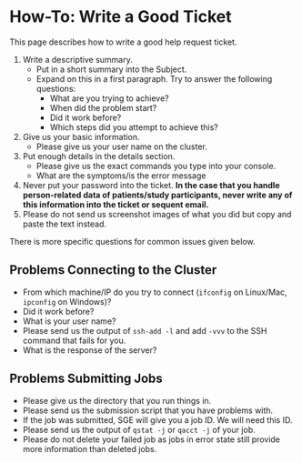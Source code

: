 # How-To: Write a Good Ticket

This page describes how to write a good help request ticket.

1. Write a descriptive summary.
    - Put in a short summary into the Subject.
    - Expand on this in a first paragraph.
      Try to answer the following questions:
        - What are you trying to achieve?
        - When did the problem start?
        - Did it work before?
        - Which steps did you attempt to achieve this?
2. Give us your basic information.
    - Please give us your user name on the cluster.
3. Put enough details in the details section.
    - Please give us the exact commands you type into your console.
    - What are the symptoms/is the error message
4. Never put your password into the ticket.
   **In the case that you handle person-related data of patients/study participants, never write any of this information into the ticket or sequent email.**
5. Please do not send us screenshot images of what you did but copy and paste the text instead.

There is more specific questions for common issues given below.

## Problems Connecting to the Cluster

- From which machine/IP do you try to connect (`ifconfig` on Linux/Mac, `ipconfig` on Windows)?
- Did it work before?
- What is your user name?
- Please send us the output of `ssh-add -l` and add `-vvv` to the SSH command that fails for you.
- What is the response of the server?

## Problems Submitting Jobs

- Please give us the directory that you run things in.
- Please send us the submission script that you have problems with.
- If the job was submitted, SGE will give you a job ID.
  We will need this ID.
- Please send us the output of `qstat -j` or `qacct -j` of your job.
- Please do not delete your failed job as jobs in error state still provide more information than deleted jobs.
